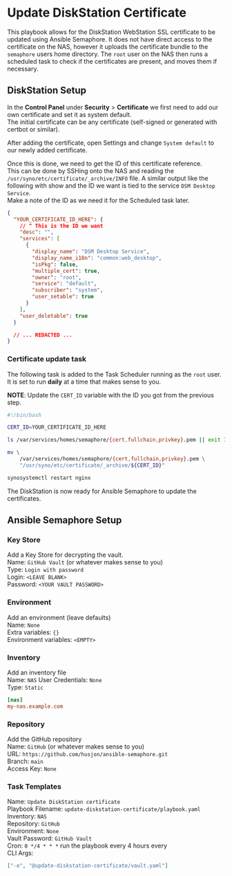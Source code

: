 # Update DiskStation Certificate

This playbook allows for the DiskStation WebStation SSL certificate to be updated using Ansible Semaphore.
It does not have direct access to the certificate on the NAS, however it uploads the certificate bundle to the `semaphore` users home directory.
The `root` user on the NAS then runs a scheduled task to check if the certificates are present, and moves them if necessary.

## DiskStation Setup

In the **Control Panel** under **Security** > **Certificate** we first need to add our own certificate and set it as system default.  
The initial certificate can be any certificate (self-signed or generated with certbot or similar).

After adding the certificate, open Settings and change `System default` to our newly added certificate.

Once this is done, we need to get the ID of this certificate reference.  
This can be done by SSHing onto the NAS and reading the `/usr/syno/etc/certificate/_archive/INFO` file.
A similar output like the following with show and the ID we want is tied to the service `DSM Desktop Service`.  
Make a note of the ID as we need it for the Scheduled task later.

```json
{
  "YOUR_CERTIFICATE_ID_HERE": {
    // ^ This is the ID we want
    "desc": "",
    "services": [
      {
        "display_name": "DSM Desktop Service",
        "display_name_i18n": "common:web_desktop",
        "isPkg": false,
        "multiple_cert": true,
        "owner": "root",
        "service": "default",
        "subscriber": "system",
        "user_setable": true
      }
    ],
    "user_deletable": true
  }

  // ... REDACTED ...
}
```

### Certificate update task

The following task is added to the Task Scheduler running as the `root` user.  
It is set to run **daily** at a time that makes sense to you.

**NOTE**: Update the `CERT_ID` variable with the ID you got from the previous step.

```bash
#!/bin/bash

CERT_ID=YOUR_CERTIFICATE_ID_HERE

ls /var/services/homes/semaphore/{cert,fullchain,privkey}.pem || exit 1

mv \
    /var/services/homes/semaphore/{cert,fullchain,privkey}.pem \
    "/usr/syno/etc/certificate/_archive/${CERT_ID}"

synosystemctl restart nginx
```

The DiskStation is now ready for Ansible Semaphore to update the certificates.

## Ansible Semaphore Setup

### Key Store

Add a Key Store for decrypting the vault.  
Name: `GitHub Vault` (or whatever makes sense to you)  
Type: `Login with password`  
Login: `<LEAVE BLANK>`  
Password: `<YOUR VAULT PASSWORD>`

### Environment

Add an environment (leave defaults)  
Name: `None`  
Extra variables: `{}`  
Environment variables: `<EMPTY>`

### Inventory

Add an inventory file  
Name: `NAS`
User Credentials: `None`  
Type: `Static`

```ini
[nas]
my-nas.example.com
```

### Repository

Add the GitHub repository  
Name: `GitHub` (or whatever makes sense to you)  
URL: `https://github.com/husjon/ansible-semaphore.git`  
Branch: `main`  
Access Key: `None`

### Task Templates

Name: `Update DiskStation certificate`  
Playbook Filename: `update-diskstation-certificate/playbook.yaml`  
Inventory: `NAS`  
Repository: `GitHub`  
Environment: `None`  
Vault Password: `GitHub Vault`  
Cron: `0 */4 * * *` run the playbook every 4 hours every  
CLI Args:

```json
["-e", "@update-diskstation-certificate/vault.yaml"]
```
